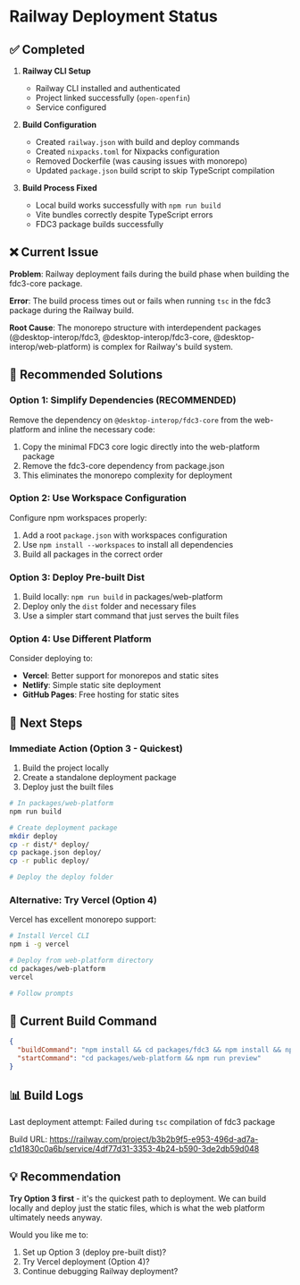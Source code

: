 # Railway Deployment Status

## ✅ Completed

1. **Railway CLI Setup**
   - Railway CLI installed and authenticated
   - Project linked successfully (`open-openfin`)
   - Service configured

2. **Build Configuration**
   - Created `railway.json` with build and deploy commands
   - Created `nixpacks.toml` for Nixpacks configuration
   - Removed Dockerfile (was causing issues with monorepo)
   - Updated `package.json` build script to skip TypeScript compilation

3. **Build Process Fixed**
   - Local build works successfully with `npm run build`
   - Vite bundles correctly despite TypeScript errors
   - FDC3 package builds successfully

## ❌ Current Issue

**Problem**: Railway deployment fails during the build phase when building the fdc3-core package.

**Error**: The build process times out or fails when running `tsc` in the fdc3 package during the Railway build.

**Root Cause**: The monorepo structure with interdependent packages (@desktop-interop/fdc3, @desktop-interop/fdc3-core, @desktop-interop/web-platform) is complex for Railway's build system.

## 🔧 Recommended Solutions

### Option 1: Simplify Dependencies (RECOMMENDED)

Remove the dependency on `@desktop-interop/fdc3-core` from the web-platform and inline the necessary code:

1. Copy the minimal FDC3 core logic directly into the web-platform package
2. Remove the fdc3-core dependency from package.json
3. This eliminates the monorepo complexity for deployment

### Option 2: Use Workspace Configuration

Configure npm workspaces properly:

1. Add a root `package.json` with workspaces configuration
2. Use `npm install --workspaces` to install all dependencies
3. Build all packages in the correct order

### Option 3: Deploy Pre-built Dist

1. Build locally: `npm run build` in packages/web-platform
2. Deploy only the `dist` folder and necessary files
3. Use a simpler start command that just serves the built files

### Option 4: Use Different Platform

Consider deploying to:
- **Vercel**: Better support for monorepos and static sites
- **Netlify**: Simple static site deployment
- **GitHub Pages**: Free hosting for static sites

## 📝 Next Steps

### Immediate Action (Option 3 - Quickest)

1. Build the project locally
2. Create a standalone deployment package
3. Deploy just the built files

```bash
# In packages/web-platform
npm run build

# Create deployment package
mkdir deploy
cp -r dist/* deploy/
cp package.json deploy/
cp -r public deploy/

# Deploy the deploy folder
```

### Alternative: Try Vercel (Option 4)

Vercel has excellent monorepo support:

```bash
# Install Vercel CLI
npm i -g vercel

# Deploy from web-platform directory
cd packages/web-platform
vercel

# Follow prompts
```

## 🎯 Current Build Command

```json
{
  "buildCommand": "npm install && cd packages/fdc3 && npm install && npm run build && cd ../fdc3-core && npm install && npm run build && cd ../web-platform && npm install && npm run build",
  "startCommand": "cd packages/web-platform && npm run preview"
}
```

## 📊 Build Logs

Last deployment attempt: Failed during `tsc` compilation of fdc3 package

Build URL: https://railway.com/project/b3b2b9f5-e953-496d-ad7a-c1d1830c0a6b/service/4df77d31-3353-4b24-b590-3de2db59d048

## 💡 Recommendation

**Try Option 3 first** - it's the quickest path to deployment. We can build locally and deploy just the static files, which is what the web platform ultimately needs anyway.

Would you like me to:
1. Set up Option 3 (deploy pre-built dist)?
2. Try Vercel deployment (Option 4)?
3. Continue debugging Railway deployment?
